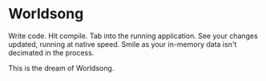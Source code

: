 Worldsong
=========

Write code. Hit compile. Tab into the running application. See your changes updated, running at native speed. Smile as your in-memory data isn't decimated in the process.

This is the dream of Worldsong.
